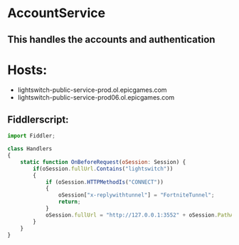 # AccountService
## This handles the accounts and authentication
# Hosts:
- lightswitch-public-service-prod.ol.epicgames.com
- lightswitch-public-service-prod06.ol.epicgames.com

## Fiddlerscript:
```javascript
import Fiddler;

class Handlers
{
    static function OnBeforeRequest(oSession: Session) {
        if(oSession.fullUrl.Contains("lightswitch"))
        {
            if (oSession.HTTPMethodIs("CONNECT"))
            {
                oSession["x-replywithtunnel"] = "FortniteTunnel";
                return;
            }
            oSession.fullUrl = "http://127.0.0.1:3552" + oSession.PathAndQuery;
        }
    }
}
```